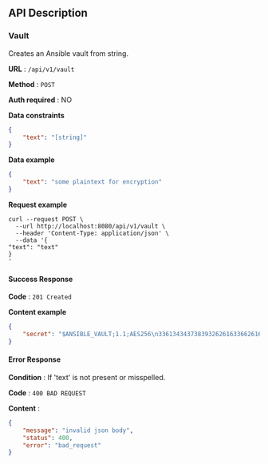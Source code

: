 

## API Description

### Vault

Creates an Ansible vault from string.

**URL** : `/api/v1/vault`

**Method** : `POST`

**Auth required** : NO

**Data constraints**

```json
{
    "text": "[string]"
}
```

**Data example**

```json
{
    "text": "some plaintext for encryption"
}
```
**Request example**
```shell
curl --request POST \
  --url http://localhost:8080/api/v1/vault \
  --header 'Content-Type: application/json' \
  --data '{
"text": "text"
}
'
```

#### Success Response

**Code** : `201 Created`

**Content example**

```json
{
    "secret": "$ANSIBLE_VAULT;1.1;AES256\n33613434373839326261633662616431653331663832306362316531643066313163646635393331\n6163393936303663386234633130376464306166643265330a383532633164613664663434616431\n63333263653437616639366235313034376433313133363133306663336136353239376536393665\n3463616234616666320a666334303733376131323831356330633538616534353263353333643365\n3633"
}
```

#### Error Response

**Condition** : If 'text' is not present or misspelled.

**Code** : `400 BAD REQUEST`

**Content** :

```json
{
    "message": "invalid json body",
    "status": 400,
    "error": "bad_request"
}
```
